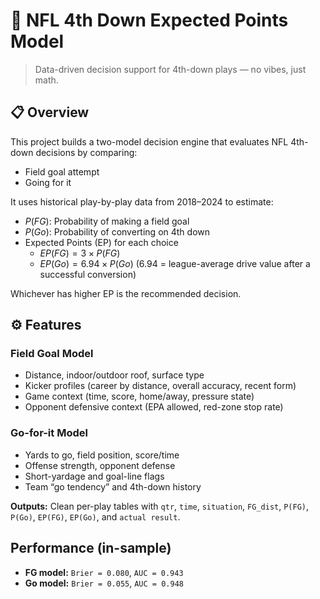 # 🏈 NFL 4th Down Expected Points Model

> Data-driven decision support for 4th-down plays — no vibes, just math.

## 📋 Overview

This project builds a two-model decision engine that evaluates NFL 4th-down decisions by comparing:

-   Field goal attempt
-   Going for it

It uses historical play-by-play data from 2018–2024 to estimate:

-   $P(FG)$: Probability of making a field goal
-   $P(Go)$: Probability of converting on 4th down
-   Expected Points (EP) for each choice
    -   $EP(FG) = 3 \times P(FG)$
    -   $EP(Go) = 6.94 \times P(Go)$ (6.94 = league-average drive value after a successful conversion)

Whichever has higher EP is the recommended decision.

## ⚙️ Features

### Field Goal Model

-   Distance, indoor/outdoor roof, surface type
-   Kicker profiles (career by distance, overall accuracy, recent form)
-   Game context (time, score, home/away, pressure state)
-   Opponent defensive context (EPA allowed, red-zone stop rate)

### Go-for-it Model

-   Yards to go, field position, score/time
-   Offense strength, opponent defense
-   Short-yardage and goal-line flags
-   Team “go tendency” and 4th-down history

**Outputs:** Clean per-play tables with `qtr`, `time`, `situation`, `FG_dist`, `P(FG)`, `P(Go)`, `EP(FG)`, `EP(Go)`, and `actual result`.

## Performance (in-sample)

-   **FG model:** `Brier = 0.080`, `AUC = 0.943`
-   **Go model:** `Brier = 0.055`, `AUC = 0.948`
